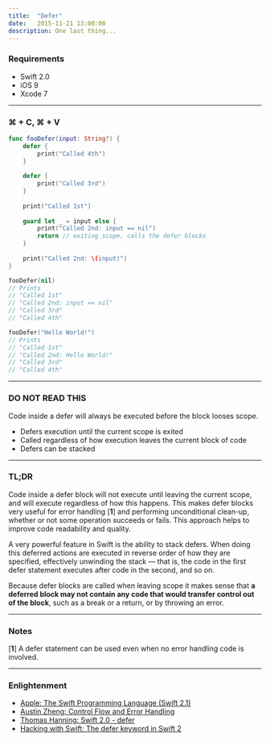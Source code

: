 ```yaml
---
title:  "Defer"
date:   2015-11-21 13:00:00
description: One last thing...
---
```


### Requirements
- Swift 2.0
- iOS 9
- Xcode 7

---

### ⌘ + C, ⌘ + V
```swift
func fooDefer(input: String?) {
    defer {
        print("Called 4th")
    }
    
    defer {
        print("Called 3rd")
    }
    
    print("Called 1st")
    
    guard let _ = input else {
        print("Called 2nd: input == nil")
        return // exiting scope, calls the defer blocks
    }
    
    print("Called 2nd: \(input)")
}

fooDefer(nil)
// Prints
// "Called 1st"
// "Called 2nd: input == nil"
// "Called 3rd"
// "Called 4th"

fooDefer("Hello World!")
// Prints
// "Called 1st"
// "Called 2nd: Hello World!"
// "Called 3rd"
// "Called 4th"
```
---

### **DO NOT READ THIS**
Code inside a defer will always be executed before the block looses scope.

- Defers execution until the current scope is exited
- Called regardless of how execution leaves the current block of code
- Defers can be stacked

---

### TL;DR
Code inside a defer block will not execute until leaving the current scope, and will execute regardless of how this happens. This makes defer blocks very useful for error handling [__1__] and performing unconditional clean-up, whether or not some operation succeeds or fails. This approach helps to improve code readability and quality.

A very powerful feature in Swift is the ability to stack defers. When doing this deferred actions are executed in reverse order of how they are specified, effectively unwinding the stack — that is, the code in the first defer statement executes after code in the second, and so on.

Because defer blocks are called when leaving scope it makes sense that __a deferred block may not contain any code that would transfer control out of the block__, such as a break or a return, or by throwing an error. 

---

### Notes

 [__1__] A defer statement can be used even when no error handling code is involved.

---

### Enlightenment
- [Apple: The Swift Programming Language (Swift 2.1)](https://developer.apple.com/library/prerelease/ios/documentation/Swift/Conceptual/Swift_Programming_Language/ErrorHandling.html "iOS Developer Library")
- [Austin Zheng: Control Flow and Error Handling](http://austinzheng.com/2015/06/08/swift-2-control-flow/ "Austin Zheng's Blog")
- [Thomas Hanning: Swift 2.0 - defer](http://www.thomashanning.com/swift-2-0-defer/ "Thomas Hanning's Blog")
- [Hacking with Swift: The defer keyword in Swift 2](https://www.hackingwithswift.com/new-syntax-swift-2-defer "Hacking with Swift")

